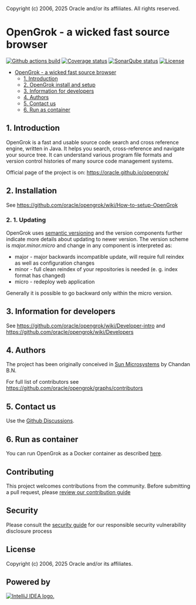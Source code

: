 
Copyright (c) 2006, 2025 Oracle and/or its affiliates. All rights reserved.


# OpenGrok - a wicked fast source browser
[![Github actions build](https://github.com/oracle/opengrok/actions/workflows/build.yml/badge.svg?branch=master)](https://github.com/oracle/opengrok/actions)
[![Coverage status](https://sonarcloud.io/api/project_badges/measure?project=org.opengrok%3Aopengrok-top&metric=coverage)](https://sonarcloud.io/summary/new_code?id=org.opengrok%3Aopengrok-top)
[![SonarQube status](https://sonarcloud.io/api/project_badges/measure?project=org.opengrok%3Aopengrok-top&metric=alert_status)](https://sonarcloud.io/dashboard?id=org.opengrok%3Aopengrok-top)
[![License](https://img.shields.io/badge/License-CDDL%201.0-blue.svg)](https://opensource.org/licenses/CDDL-1.0)

- [OpenGrok - a wicked fast source browser](#opengrok---a-wicked-fast-source-browser)
  - [1. Introduction](#1-introduction)
  - [2. OpenGrok install and setup](#2-Installation)
  - [3. Information for developers](#3-information-for-developers)
  - [4. Authors](#4-authors)
  - [5. Contact us](#5-contact-us)
  - [6. Run as container](#6-run-as-container)

## 1. Introduction

OpenGrok is a fast and usable source code search and cross reference
engine, written in Java. It helps you search, cross-reference and navigate
your source tree. It can understand various program file formats and
version control histories of many source code management systems.

Official page of the project is on:
<https://oracle.github.io/opengrok/>

## 2. Installation

See https://github.com/oracle/opengrok/wiki/How-to-setup-OpenGrok

### 2. 1. Updating

OpenGrok uses [semantic versioning](https://semver.org/) and the version components further indicate more details about updating to newer version. The version scheme is *major.minor.micro* and change in any component is interpreted as:

- major - major backwards incompatible update, will require full reindex as well as configuration changes
- minor - full clean reindex of your repositories is needed (e. g. index format has changed)
- micro - redeploy web application

Generally it is possible to go backward only within the micro version.

## 3. Information for developers

See https://github.com/oracle/opengrok/wiki/Developer-intro and https://github.com/oracle/opengrok/wiki/Developers

## 4. Authors

The project has been originally conceived in [Sun Microsystems](https://en.wikipedia.org/wiki/Sun_Microsystems) by Chandan B.N.

For full list of contributors see https://github.com/oracle/opengrok/graphs/contributors

## 5. Contact us

Use the [Github Discussions](https://github.com/oracle/opengrok/discussions).

## 6. Run as container

You can run OpenGrok as a Docker container as described [here](docker/README.md).

## Contributing

This project welcomes contributions from the community. Before submitting a pull request, please [review our contribution guide](./CONTRIBUTING.md)

## Security

Please consult the [security guide](./SECURITY.md) for our responsible security vulnerability disclosure process

## License

Copyright (c) 2006, 2025 Oracle and/or its affiliates.

## Powered by

[![IntelliJ IDEA logo.](https://resources.jetbrains.com/storage/products/company/brand/logos/IntelliJ_IDEA.svg)](https://jb.gg/OpenSourceSupport)
